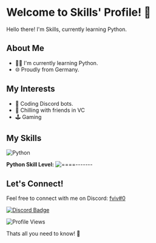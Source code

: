 # Welcome to Skills' Profile! 👋

Hello there! I'm Skills, currently learning Python.

## About Me
- 👨‍💻 I'm currently learning Python.
- 🌐 Proudly from Germany.

## My Interests
- 🤖 Coding Discord bots.
- 🎤 Chilling with friends in VC
- 🕹️ Gaming
  
## My Skills
![Python](https://img.shields.io/badge/Python-3670A0?style=for-the-badge&logo=python&logoColor=white)

**Python Skill Level:** ![====-------](https://progress-bar.dev/15/)

## Let's Connect!
Feel free to connect with me on Discord: [fviv#0](https://discord.com/users/660280919793598467)

[![Discord Badge](https://lanyard.cnrad.dev/api/660280919793598467)](https://discord.com/users/660280919793598467)

![Profile Views](https://profile-counter.glitch.me/xskillsx/count)

Thats all you need to know! 🚀
